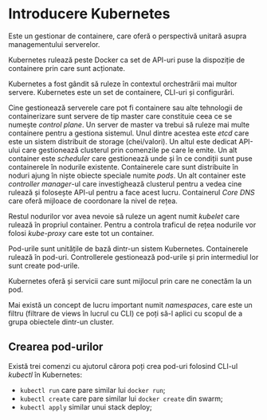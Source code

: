 # Introducere Kubernetes

Este un gestionar de containere, care oferă o perspectivă unitară asupra managementului serverelor.

Kubernetes rulează peste Docker ca set de API-uri puse la dispoziție de containere prin care sunt acționate.

Kubernetes a fost gândit să ruleze în contextul orchestrării mai multor servere. Kubernetes este un set de containere, CLI-uri și configurări.

Cine gestionează serverele care pot fi containere sau alte tehnologii de containerizare sunt servere de tip master care constituie ceea ce se numește *control plane*. Un server de master va trebui să ruleze mai multe containere pentru a gestiona sistemul. Unul dintre acestea este *etcd* care este un sistem distribuit de storage (chei/valori). Un altul este dedicat API-ului care gestionează clusterul prin comenzile pe care le emite. Un alt container este *scheduler* care gestionează unde și în ce condiții sunt puse containerele în nodurile existente. Containerele care sunt distribuite în noduri ajung în niște obiecte speciale numite *pods*. Un alt container este *controller manager*-ul care investighează clusterul pentru a vedea cine rulează și folosește API-ul pentru a face acest lucru. Containerul *Core DNS* care oferă mijloace de coordonare la nivel de rețea.

Restul nodurilor vor avea nevoie să ruleze un agent numit *kubelet* care rulează în propriul container. Pentru a controla traficul de rețea nodurile vor folosi *kube-proxy* care este tot un container.

Pod-urile sunt unitățile de bază dintr-un sistem Kubernetes. Containerele rulează în pod-uri. Controllerele gestionează pod-urile și prin intermediul lor sunt create pod-urile.

Kubernetes oferă și servicii care sunt mijlocul prin care ne conectăm la un pod.

Mai există un concept de lucru important numit *namespaces*, care este un filtru (filtrare de views în lucrul cu CLI) ce poți să-l aplici cu scopul de a grupa obiectele dintr-un cluster.

## Crearea pod-urilor

Există trei comenzi cu ajutorul cărora poți crea pod-uri folosind CLI-ul *kubectl* în Kubernetes:

- `kubectl run` care pare similar lui `docker run`;
- `kubectl create` care pare similar lui `docker create` din swarm;
- `kubectl apply` similar unui stack deploy;